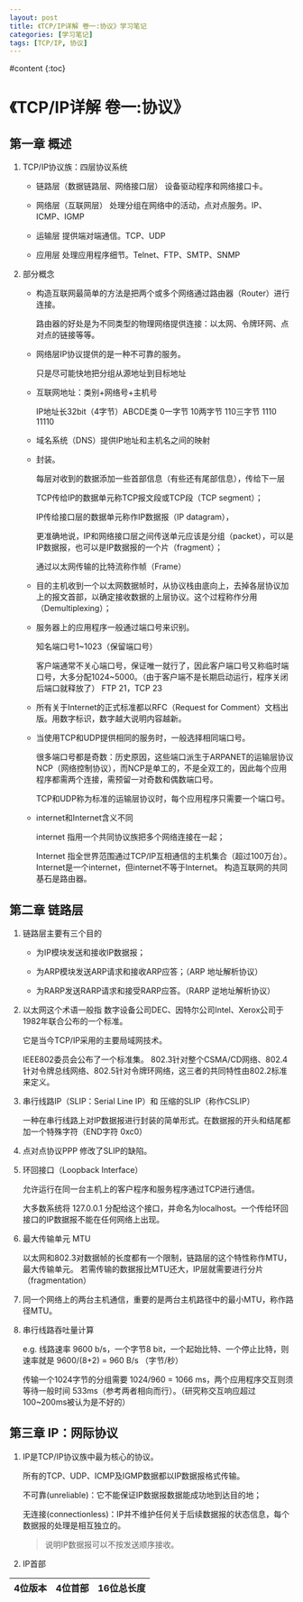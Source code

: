 ```yaml
---
layout: post
title: 《TCP/IP详解 卷一:协议》学习笔记
categories: [学习笔记]
tags: [TCP/IP, 协议]
---
```


#content
{:toc}


# 《TCP/IP详解 卷一:协议》

## 第一章 概述

1. TCP/IP协议族：四层协议系统

	* 链路层（数据链路层、网络接口层）
	设备驱动程序和网络接口卡。

	* 网络层（互联网层）
	处理分组在网络中的活动，点对点服务。IP、ICMP、IGMP

	* 运输层
	提供端对端通信。TCP、UDP

	* 应用层
	处理应用程序细节。Telnet、FTP、SMTP、SNMP

2. 部分概念

	* 构造互联网最简单的方法是把两个或多个网络通过路由器（Router）进行连接。

		路由器的好处是为不同类型的物理网络提供连接：以太网、令牌环网、点对点的链接等等。

	* 网络层IP协议提供的是一种不可靠的服务。

		只是尽可能快地把分组从源地址到目标地址

	* 互联网地址：类别+网络号+主机号

		IP地址长32bit（4字节）ABCDE类 0一字节 10两字节 110三字节 1110 11110

	* 域名系统（DNS）提供IP地址和主机名之间的映射

	* 封装。

		每层对收到的数据添加一些首部信息（有些还有尾部信息），传给下一层

		TCP传给IP的数据单元称TCP报文段或TCP段（TCP segment）；

		IP传给接口层的数据单元称作IP数据报（IP datagram），

		更准确地说，IP和网络接口层之间传送单元应该是分组（packet），可以是IP数据报，也可以是IP数据报的一个片（fragment）；

		通过以太网传输的比特流称作帧（Frame）

	* 目的主机收到一个以太网数据帧时，从协议栈由底向上，去掉各层协议加上的报文首部，以确定接收数据的上层协议。这个过程称作分用（Demultiplexing）；

	* 服务器上的应用程序一般通过端口号来识别。

		知名端口号1~1023（保留端口号）

		客户端通常不关心端口号，保证唯一就行了，因此客户端口号又称临时端口号，大多分配1024~5000。（由于客户端不是长期启动运行，程序关闭后端口就释放了）
		FTP 21，TCP 23

	* 所有关于Internet的正式标准都以RFC（Request for Comment）文档出版。用数字标识，数字越大说明内容越新。

	* 当使用TCP和UDP提供相同的服务时，一般选择相同端口号。

		很多端口号都是奇数：历史原因，这些端口派生于ARPANET的运输层协议NCP（网络控制协议），而NCP是单工的，不是全双工的，因此每个应用程序都需两个连接，需预留一对奇数和偶数端口号。

		TCP和UDP称为标准的运输层协议时，每个应用程序只需要一个端口号。

	* internet和Internet含义不同

		internet 指用一个共同协议族把多个网络连接在一起；

		Internet 指全世界范围通过TCP/IP互相通信的主机集合（超过100万台）。Internet是一个internet，但internet不等于Internet。
		构造互联网的共同基石是路由器。

## 第二章 链路层

1. 链路层主要有三个目的

	* 为IP模块发送和接收IP数据报；

	* 为ARP模块发送ARP请求和接收ARP应答；（ARP   地址解析协议）

	* 为RARP发送RARP请求和接受RARP应答。（RARP 逆地址解析协议）

2. 以太网这个术语一般指 数字设备公司DEC、因特尔公司Intel、Xerox公司于1982年联合公布的一个标准。

	它是当今TCP/IP采用的主要局域网技术。

	IEEE802委员会公布了一个标准集。 802.3针对整个CSMA/CD网络、802.4针对令牌总线网络、802.5针对令牌环网络，这三者的共同特性由802.2标准来定义。

3. 串行线路IP（SLIP：Serial Line IP）和 压缩的SLIP（称作CSLIP）

	一种在串行线路上对IP数据报进行封装的简单形式。在数据报的开头和结尾都加一个特殊字符（END字符 0xc0）

4. 点对点协议PPP
	修改了SLIP的缺陷。

5. 环回接口（Loopback Interface）

	允许运行在同一台主机上的客户程序和服务程序通过TCP进行通信。

	大多数系统将 127.0.0.1 分配给这个接口，并命名为localhost。一个传给环回接口的IP数据报不能在任何网络上出现。

6. 最大传输单元 MTU

	以太网和802.3对数据帧的长度都有一个限制，链路层的这个特性称作MTU，最大传输单元。
	若需传输的数据报比MTU还大，IP层就需要进行分片（fragmentation）

7. 同一个网络上的两台主机通信，重要的是两台主机路径中的最小MTU，称作路径MTU。

8. 串行线路吞吐量计算

	e.g.
	线路速率 9600 b/s，一个字节8 bit，一个起始比特、一个停止比特，则速率就是 9600/(8+2) = 960 B/s （字节/秒）

	传输一个1024字节的分组需要 1024/960 = 1066 ms，两个应用程序交互则须等待一般时间 533ms（参考两者相向而行）。（研究称交互响应超过100~200ms被认为是不好的）

## 第三章 IP：网际协议

1. IP是TCP/IP协议族中最为核心的协议。

	所有的TCP、UDP、ICMP及IGMP数据都以IP数据报格式传输。

	不可靠(unreliable)：它不能保证IP数据报数据能成功地到达目的地；

	无连接(connectionless)：IP并不维护任何关于后续数据报的状态信息，每个数据报的处理是相互独立的。

	> 说明IP数据报可以不按发送顺序接收。

2. IP首部

| 4位版本 | 4位首部 | 16位总长度 |
|------|-------:|-------|
